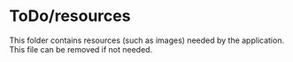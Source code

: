 # ToDo/resources

This folder contains resources (such as images) needed by the application. This file can
be removed if not needed.
